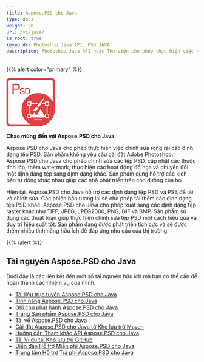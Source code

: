 ```yaml
---
title: Aspose.PSD cho Java
type: docs
weight: 20
url: /vi/java/
is_root: true
keywords: Photoshop Java API, PSD JAVA
description: Photoshop Java API hoặc Thư viện cho phép thực hiện việc chỉnh sửa rộng rãi các định dạng tệp PSD. Không cần cài đặt Adobe Photoshop và hỗ trợ các định dạng tệp PSD và PSB để tải, chỉnh sửa và chuyển đổi chúng sang các định dạng tệp raster khác như TIFF, JPEG, JPEG2000, PNG, GIF và BMP.
---
```


{{% alert color="primary" %}}

**![Logo Sản phẩm Aspose.PSD cho Java](aspose-psd-for-java-home_1.png)**

**Chào mừng đến với Aspose.PSD cho Java**

Aspose.PSD cho Java cho phép thực hiện việc chỉnh sửa rộng rãi các định dạng tệp PSD. Sản phẩm không yêu cầu cài đặt Adobe Photoshop. Aspose.PSD cho Java cho phép chỉnh sửa các tệp PSD, cập nhật các thuộc tính lớp, thêm watermark, thực hiện các hoạt động đồ họa và chuyển đổi một định dạng tệp sang định dạng khác. Sản phẩm cũng hỗ trợ các kịch bản tự động khác nhau giúp các nhà phát triển trên con đường của họ.

Hiện tại, Aspose.PSD cho Java hỗ trợ các định dạng tệp PSD và PSB để tải và chỉnh sửa. Các phiên bản tương lai sẽ cho phép tải thêm các định dạng tệp PSD khác. Aspose.PSD cho Java cho phép xuất sang các định dạng tệp raster khác như TIFF, JPEG, JPEG2000, PNG, GIF và BMP. Sản phẩm sử dụng các thuật toán giúp thực hiện chỉnh sửa tệp PSD một cách hiệu quả và duy trì hiệu suất tốt. Sản phẩm đang được phát triển tích cực và sẽ được thêm nhiều tính năng hữu ích để đáp ứng nhu cầu của thị trường.

{{% /alert %}}

## **Tài nguyên Aspose.PSD cho Java**

Dưới đây là các liên kết đến một số tài nguyên hữu ích mà bạn có thể cần để hoàn thành các nhiệm vụ của mình.

- [Tài liệu trực tuyến Aspose.PSD cho Java](/psd/vi/java/)
- [Tính năng Aspose.PSD cho Java](/psd/vi/java/features/)
- [Ghi chú phát hành Aspose.PSD cho Java](/psd/vi/java/release-notes/)
- [Trang Sản phẩm Aspose.PSD cho Java](https://products.aspose.com/psd/java)
- [Tải về Aspose.PSD cho Java](https://repository.aspose.com/webapp/#/artifacts/browse/tree/General/repo/com/aspose/aspose-psd)
- [Cài đặt Aspose.PSD cho Java từ Kho lưu trữ Maven](/psd/vi/java/installation/)
- [Hướng dẫn Tham khảo API Aspose.PSD cho Java](https://reference.aspose.com/java/psd)
- [Tải Ví dụ tại Kho lưu trữ GitHub](https://github.com/aspose-psd/Aspose.PSD-for-Java)
- [Diễn đàn Hỗ trợ Miễn phí Aspose.PSD cho Java](https://forum.aspose.com/c/psd)
- [Trung tâm Hỗ trợ Trả phí Aspose.PSD cho Java](https://helpdesk.aspose.com/)

